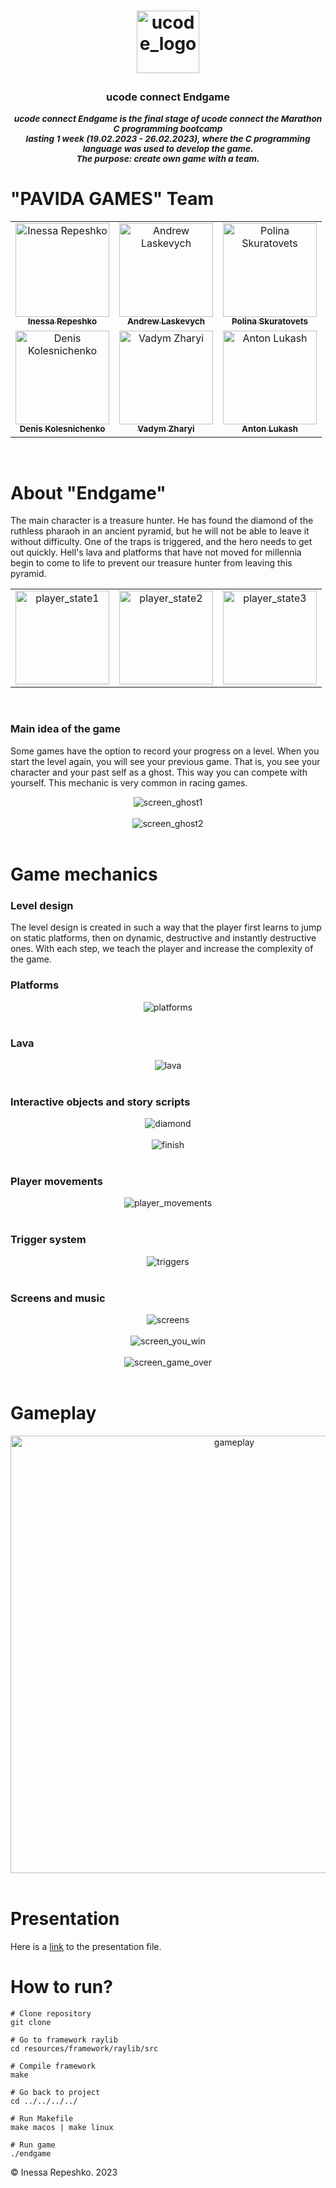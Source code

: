 <head>
    <h1>
        <p align="center">
            <a href="https://ucode.world/en/" target="_blank">
                <img src="https://github.com/InessaRepeshko/ucode-connect-Marathon-C-endgame/blob/main/screens/ucode_it_academy_logo.svg" height="100px" alt="ucode_logo">
            </a>
        </p>
    </h1>
    <h3>
        <p align="center"><strong>ucode connect Endgame</strong></p>
        <p align="center"><sub><i>ucode connect Endgame is the final stage of ucode connect the Marathon C programming bootcamp<br />
            lasting 1 week (19.02.2023 - 26.02.2023), where the C programming language was used to develop the game.<br />
            The purpose: create own game with a team.</i></sub></p>
    </h3>
</head>



# "PAVIDA GAMES" Team
<div>
    <table width="100%" border="0" cellpadding="1" align="center">  
        <tr>
            <td align="center">
                <a href="https://github.com/InessaRepeshko">
                    <img src="https://avatars.githubusercontent.com/u/80609514?v=4?s=100" width="150px;" alt="Inessa Repeshko"/><br />
                    <sub><b>Inessa Repeshko</b></sub>
                </a><br />
            </td>
            <td align="center">
                <a href="https://github.com/laskevych">
                    <img src="https://avatars.githubusercontent.com/u/29709878?v=4?s=100" width="150px;" alt="Andrew Laskevych"/><br />
                    <sub><b>Andrew Laskevych</b></sub>
                </a><br />
            </td>
            <td align="center">
                <a href="https://github.com/paulyushonke">
                    <img src="https://avatars.githubusercontent.com/u/106449318?v=4?s=100" width="150px;" alt="Polina Skuratovets"/><br />
                    <sub><b>Polina Skuratovets</b></sub>
                </a><br />
            </td>
        </tr>
        <tr>
            <td align="center">
                <a href="https://github.com/Kolesnichenko0">
                     <img src="https://avatars.githubusercontent.com/u/99329524?v=4?s=100" width="150px;" alt="Denis Kolesnichenko"/><br />
                     <sub><b>Denis Kolesnichenko</b></sub>
                </a><br />
            </td>
            <td align="center">
                <a href="https://github.com/vzharyi">
                    <img src="https://avatars.githubusercontent.com/u/119208171?v=4?s=100" width="150px;" alt="Vadym Zharyi"/><br />
                    <sub><b>Vadym Zharyi</b></sub>
                </a><br />
            </td>
            <td align="center">
                <a href="https://github.com/Forzenook">
                    <img src="https://avatars.githubusercontent.com/u/119075422?v=4?s=100" width="150px;" alt="Anton Lukash"/><br />
                    <sub><b>Anton Lukash</b></sub>
                </a><br />
            </td>
        </tr>
    </table>
</div><br />



# About "Endgame"

The main character is a treasure hunter. He has found the diamond of the ruthless pharaoh in an ancient pyramid, but he will not be able to leave it without difficulty. One of the traps is triggered, and the hero needs to get out quickly. Hell's lava and platforms that have not moved for millennia begin to come to life to prevent our treasure hunter from leaving this pyramid.

<div align="center">
    <table width="100%" border="0" cellpadding="0" cellspacing="0" align="center">  
        <tr>
            <td align="center"><img src="https://github.com/InessaRepeshko/ucode-connect-Marathon-C-endgame/blob/main/screens/payer_state1.png" width="150px;" alt="player_state1"/></td>
            <td align="center"><img src="https://github.com/InessaRepeshko/ucode-connect-Marathon-C-endgame/blob/main/screens/payer_state2.png" width="150px;" alt="player_state2"/></td>
            <td align="center"><img src="https://github.com/InessaRepeshko/ucode-connect-Marathon-C-endgame/blob/main/screens/payer_state3.png" width="150px;" alt="player_state3"/></td>
        </tr>
    </table>
</div><br />

### Main idea of the game

Some games have the option to record your progress on a level. When you start the level again, you will see your previous game. That is, you see your character and your past self as a ghost. This way you can compete with yourself. This mechanic is very common in racing games.
<div align="center">
    <img src="https://github.com/InessaRepeshko/ucode-connect-Marathon-C-endgame/blob/main/screens/screen_ghost1.png" alt="screen_ghost1">
</div><br />
<div align="center">
    <img src="https://github.com/InessaRepeshko/ucode-connect-Marathon-C-endgame/blob/main/screens/screen_ghost2.png" alt="screen_ghost2">
</div><br />



# Game mechanics

### Level design

The level design is created in such a way that the player first learns to jump on static platforms, then on dynamic, destructive and instantly destructive ones. With each step, we teach the player and increase the complexity of the game.

### Platforms

<div align="center">
    <img src="https://github.com/InessaRepeshko/ucode-connect-Marathon-C-endgame/blob/main/screens/platforms.gif" alt="platforms">
</div><br />

### Lava

<div align="center">
    <img src="https://github.com/InessaRepeshko/ucode-connect-Marathon-C-endgame/blob/main/screens/lava.gif" alt="lava">
</div><br />

### Interactive objects and story scripts

<div align="center">
    <img src="https://github.com/InessaRepeshko/ucode-connect-Marathon-C-endgame/blob/main/screens/diamond.gif" alt="diamond"><br />
</div><br />
<div align="center">
    <img src="https://github.com/InessaRepeshko/ucode-connect-Marathon-C-endgame/blob/main/screens/finish.gif" alt="finish">
</div><br />

### Player movements

<div align="center">
    <img src="https://github.com/InessaRepeshko/ucode-connect-Marathon-C-endgame/blob/main/screens/player_movements.gif" alt="player_movements">
</div><br />

### Trigger system

<div align="center">
    <img src="https://github.com/InessaRepeshko/ucode-connect-Marathon-C-endgame/blob/main/screens/triggers.png" alt="triggers">
</div><br />

### Screens and music

<div align="center">
    <img src="https://github.com/InessaRepeshko/ucode-connect-Marathon-C-endgame/blob/main/screens/screens.png" alt="screens">
</div><br />
<div align="center">
    <img src="https://github.com/InessaRepeshko/ucode-connect-Marathon-C-endgame/blob/main/screens/screen_you_win.gif" alt="screen_you_win">
</div><br />
<div align="center">
    <img src="https://github.com/InessaRepeshko/ucode-connect-Marathon-C-endgame/blob/main/screens/screen_game_over.gif" alt="screen_game_over">
</div><br />



# Gameplay

<div align="center">
    <a href="https://www.youtube.com/watch?v=AaT908m4VOI" target="_blank">
        <img src="https://img.youtube.com/vi/AaT908m4VOI/0.jpg" height="700px" alt="gameplay">
    </a>
</div><br />



# Presentation
Here is a [link](https://docs.google.com/presentation/d/10ixmBTPnGOtzHaLCGW8ZNsSW_gr7k62wvgfNhJCXAt0/edit?usp=sharing) to the presentation file.</p>



# How to run?
```shell
# Clone repository
git clone

# Go to framework raylib
cd resources/framework/raylib/src
 
# Compile framework
make

# Go back to project
cd ../../../../

# Run Makefile
make macos | make linux

# Run game
./endgame
```



© Inessa Repeshko. 2023
